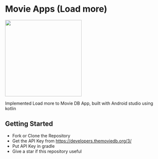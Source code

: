 # Movie Apps (Load more)

<img src="https://github.com/rizkikurniaa/MovieAppLoadMore/preview.png" width="250">

Implemented Load more to Movie DB App, built with Android studio using kotlin

## Getting Started
- Fork or Clone the Repository
- Get the API Key from https://developers.themoviedb.org/3/
- Put API Key in gradle
- Give a star if this repository useful